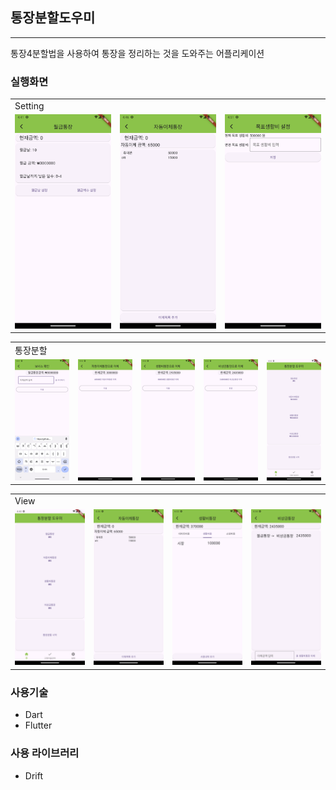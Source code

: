 ## 통장분할도우미

---
통장4분할법을 사용하여 통장을 정리하는 것을 도와주는 어플리케이션

### 실행화면
<div>
    <table>
        <tr>
            <td colspan ='3'>Setting</td>
        <tr>
            <td><img src="Docs/saleryCheck.png" width="200"/></td>
            <td><img src="Docs/automaticList.png" width="200"/></td>
            <td><img src="Docs/settingLivingmoneyGoal.png" width="200"/></td>
        </tr>
    </table>
</div>

<div>
    <table>
        <tr>
            <td colspan ='5'>통장분할</td>
        <tr>
            <td><img src="docs/bonusCheck.png" width="200"/></td>
            <td><img src="docs/sendAutomoney.png" width="200"/></td>
            <td><img src="docs/sendLivingmoney.png" width="200"/></td>
            <td><img src="docs/sendNestEggmoney.png" width="200"></td>
            <td><img src="docs/splitEnd.png" width="200"></td>
        </tr>
    </table>
</div>

<div>
    <table>
        <tr>
            <td colspan ='4'>View</td>
        <tr>
            <td><img src="docs/home.png" width="200"/></td>
            <td><img src="docs/automaticList.png" width="200"/></td>
            <td><img src="docs/livingView.png" width="200"/></td>
            <td><img src="docs/nestEggView.png" width="200"/></td>
        </tr>
    </table>
</div>

### 사용기술
- Dart
- Flutter

### 사용 라이브러리
- Drift 